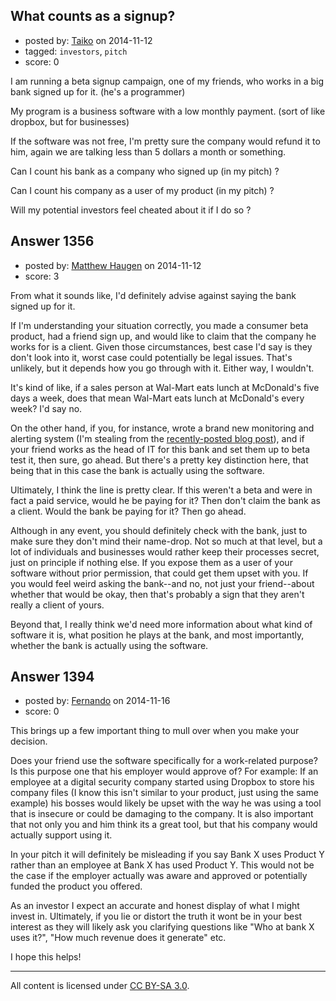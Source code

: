 ## What counts as a signup?

- posted by: [Taiko](https://stackexchange.com/users/334941/taiko) on 2014-11-12
- tagged: `investors`, `pitch`
- score: 0

I am running a beta signup campaign, one of my friends, who works in a big bank signed up for it. (he's a programmer)

My program is a business software with a low monthly payment. (sort of like dropbox, but for businesses)

If the software was not free, I'm pretty sure the company would refund it to him, again we are talking less than 5 dollars a month or something.


Can I count his bank as a company who signed up (in my pitch) ?

Can I count his company as a user of my product (in my pitch) ?

Will my potential investors feel cheated about it if I do so ?


## Answer 1356

- posted by: [Matthew Haugen](https://stackexchange.com/users/1325646/matthew-haugen) on 2014-11-12
- score: 3

From what it sounds like, I'd definitely advise against saying the bank signed up for it.

If I'm understanding your situation correctly, you made a consumer beta product, had a friend sign up, and would like to claim that the company he works for is a client. Given those circumstances, best case I'd say is they don't look into it, worst case could potentially be legal issues. That's unlikely, but it depends how you go through with it. Either way, I wouldn't.

It's kind of like, if a sales person at Wal-Mart eats lunch at McDonald's five days a week, does that mean Wal-Mart eats lunch at McDonald's every week? I'd say no.

On the other hand, if you, for instance, wrote a brand new monitoring and alerting system (I'm stealing from the [recently-posted blog post](http://blog.stackoverflow.com/2014/11/announcing-bosun-our-new-open-source-monitoring-alerting-system/?cb=1)), and if your friend works as the head of IT for this bank and set them up to beta test it, then sure, go ahead. But there's a pretty key distinction here, that being that in this case the bank is actually using the software.

Ultimately, I think the line is pretty clear. If this weren't a beta and were in fact a paid service, would he be paying for it? Then don't claim the bank as a client. Would the bank be paying for it? Then go ahead.

Although in any event, you should definitely check with the bank, just to make sure they don't mind their name-drop. Not so much at that level, but a lot of individuals and businesses would rather keep their processes secret, just on principle if nothing else. If you expose them as a user of your software without prior permission, that could get them upset with you. If you would feel weird asking the bank--and no, not just your friend--about whether that would be okay, then that's probably a sign that they aren't really a client of yours.

Beyond that, I really think we'd need more information about what kind of software it is, what position he plays at the bank, and most importantly, whether the bank is actually using the software.


## Answer 1394

- posted by: [Fernando](https://stackexchange.com/users/5092626/fernando) on 2014-11-16
- score: 0

This brings up a few important thing to mull over when you make your decision.

Does your friend use the software specifically for a work-related purpose? Is this purpose one that his employer would approve of? For example: If an employee at a digital security company started using Dropbox to store his company files (I know this isn't similar to your product, just using the same example) his bosses would likely be upset with the way he was using a tool that is insecure or could be damaging to the company. It is also important that not only you and him think its a great tool, but that his company would actually support using it.

In your pitch it will definitely be misleading if you say Bank X uses Product Y rather than an employee at Bank X has used Product Y. This would not be the case if the employer actually was aware and approved or potentially funded the product you offered.

As an investor I expect an accurate and honest display of what I might invest in. Ultimately, if you lie or distort the truth it wont be in your best interest as they will likely ask you clarifying questions like "Who at bank X uses it?", "How much revenue does it generate" etc.

I hope this helps!



---

All content is licensed under [CC BY-SA 3.0](https://creativecommons.org/licenses/by-sa/3.0/).
